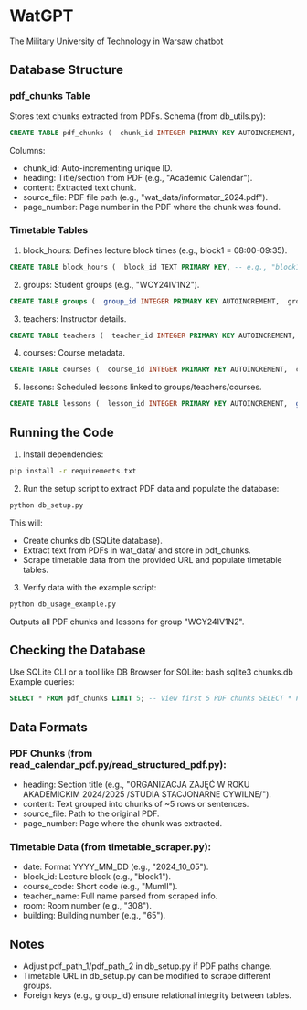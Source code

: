 # WatGPT
The Military University of Technology in Warsaw chatbot

## Database Structure

### pdf_chunks Table
Stores text chunks extracted from PDFs. Schema (from db_utils.py):
```sql 
CREATE TABLE pdf_chunks (  chunk_id INTEGER PRIMARY KEY AUTOINCREMENT,  heading TEXT NOT NULL,  content TEXT NOT NULL,  source_file TEXT,  page_number INTEGER,  created_at TIMESTAMP DEFAULT CURRENT_TIMESTAMP );
```
Columns:
- chunk_id: Auto-incrementing unique ID.
- heading: Title/section from PDF (e.g., "Academic Calendar").
- content: Extracted text chunk.
- source_file: PDF file path (e.g., "wat_data/informator_2024.pdf").
- page_number: Page number in the PDF where the chunk was found.


### Timetable Tables
1. block_hours: Defines lecture block times (e.g., block1 = 08:00-09:35).
```sql 
CREATE TABLE block_hours (  block_id TEXT PRIMARY KEY, -- e.g., "block1"  start_time TEXT NOT NULL, -- "08:00"  end_time TEXT NOT NULL -- "09:35" );
```

2. groups: Student groups (e.g., "WCY24IV1N2").
```sql
CREATE TABLE groups (  group_id INTEGER PRIMARY KEY AUTOINCREMENT,  group_code TEXT NOT NULL UNIQUE );
```

3. teachers: Instructor details.
```sql
CREATE TABLE teachers (  teacher_id INTEGER PRIMARY KEY AUTOINCREMENT,  full_name TEXT NOT NULL, -- "Olejniczak Jarosław"  short_code TEXT -- Optional abbreviation (e.g., "OJ") );
```

4. courses: Course metadata.
```sql
CREATE TABLE courses (  course_id INTEGER PRIMARY KEY AUTOINCREMENT,  course_code TEXT NOT NULL, -- Short code (e.g., "MumII")  course_name TEXT -- Full name (optional) );
```

5. lessons: Scheduled lessons linked to groups/teachers/courses.
```sql
CREATE TABLE lessons (  lesson_id INTEGER PRIMARY KEY AUTOINCREMENT,  group_id INTEGER NOT NULL,  course_id INTEGER NOT NULL,  teacher_id INTEGER,  block_id TEXT NOT NULL, -- References block_hours  lesson_date TEXT NOT NULL, -- "YYYY-MM-DD" or "YYYY_MM_DD"  room TEXT, -- "308"  building TEXT, -- "65"  info TEXT, -- Additional notes  FOREIGN KEY (group_id) REFERENCES groups(group_id),  ... ); 
```


## Running the Code
1. Install dependencies:
```bash
pip install -r requirements.txt
```

2. Run the setup script to extract PDF data and populate the database:
```bash
python db_setup.py
```
This will:
- Create chunks.db (SQLite database).
- Extract text from PDFs in wat_data/ and store in pdf_chunks.
- Scrape timetable data from the provided URL and populate timetable tables.

3. Verify data with the example script:
```bash
python db_usage_example.py
```
Outputs all PDF chunks and lessons for group "WCY24IV1N2".


## Checking the Database
Use SQLite CLI or a tool like DB Browser for SQLite:
bash sqlite3 chunks.db 
Example queries:
```sql
SELECT * FROM pdf_chunks LIMIT 5; -- View first 5 PDF chunks SELECT * FROM lessons WHERE group_id = 1; -- Lessons for group_id=1 
```


## Data Formats
### PDF Chunks (from read_calendar_pdf.py/read_structured_pdf.py):
- heading: Section title (e.g., "ORGANIZACJA ZAJĘĆ W ROKU AKADEMICKIM 2024/2025
/STUDIA STACJONARNE CYWILNE/").
- content: Text grouped into chunks of ~5 rows or sentences.
- source_file: Path to the original PDF.
- page_number: Page where the chunk was extracted.


### Timetable Data (from timetable_scraper.py):
- date: Format YYYY_MM_DD (e.g., "2024_10_05").
- block_id: Lecture block (e.g., "block1").
- course_code: Short code (e.g., "MumII").
- teacher_name: Full name parsed from scraped info.
- room: Room number (e.g., "308").
- building: Building number (e.g., "65").


## Notes
- Adjust pdf_path_1/pdf_path_2 in db_setup.py if PDF paths change.
- Timetable URL in db_setup.py can be modified to scrape different groups.
- Foreign keys (e.g., group_id) ensure relational integrity between tables.
